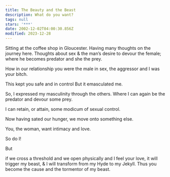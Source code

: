 ```yaml
---
title: The Beauty and the Beast
description: What do you want?
tags: null
stars: '***'
date: 2002-12-02T04:00:30.856Z
modified: 2023-12-28
---
```


<div class="poem">

Sitting at the coffee shop in Gloucester.
Having many thoughts on the journey here.
Thoughts about sex
& the man’s desire
to devour the female;
where he becomes predator
and
she the prey.

How in our relationship
you were the male in sex,
the aggressor and I was your
bitch.

This kept you safe
and in control
But it emasculated me.

So, I expressed my masculinity
through the others. Where
I can again be the predator
and devour some prey.

I can retain,
or attain,
some modicum
of sexual control.

Now having sated our hunger, we move onto something else.

You, the woman,
want intimacy
and love.

So do I!

But

if we cross a threshold
and we open physically
and I feel your love,
it will trigger my beast,
&
I will transform from my Hyde to my Jekyll.
Thus you become the cause and the tormentor of my beast.

</div>
